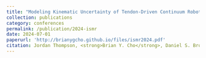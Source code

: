 ```yaml
---
title: "Modeling Kinematic Uncertainty of Tendon-Driven Continuum Robots via Mixture Density Networks"
collection: publications
category: conferences
permalink: /publication/2024-ismr
date: 2024-07-01
paperurl: 'http://brianygcho.github.io/files/ismr2024.pdf'
citation: Jordan Thompson, <strong>Brian Y. Cho</strong>, Daniel S. Brown, and Alan Kuntz, &quot;Modeling Kinematic Uncertainty of Tendon-Driven Continuum Robots via Mixture Density Networks&quot; <i>International Symposium on Medical Robotics</i> (ISMR 2024).
---
```

